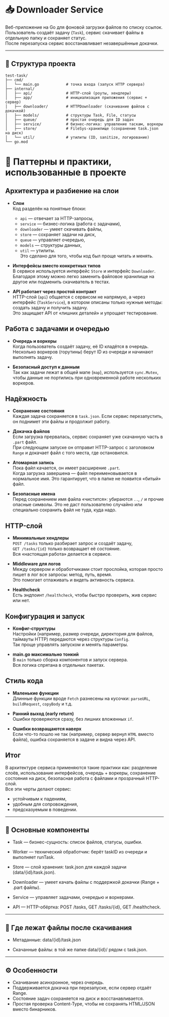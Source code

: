 # 📥 Downloader Service

Веб-приложение на Go для фоновой загрузки файлов по списку ссылок.  
Пользователь создаёт задачу (`Task`), сервис скачивает файлы в отдельную папку и сохраняет статус.  
После перезапуска сервис восстанавливает незавершённые докачки.

---
## 📂 Структура проекта
```
test-task/
├── cmd/
│   └── main.go            # точка входа (запуск HTTP сервера)
├── internal/
│   ├── api/               # HTTP-слой (роуты, хендлеры)
│   ├── app/               # инициализация приложения (сервис + сервер)
│   ├── downloader/        # HTTPDownloader (скачивание файлов с докачкой)
│   ├── models/            # структуры Task, File, статусы
│   ├── queue/             # простая очередь для ID задач
│   ├── service/           # бизнес-логика: управление таскам, воркеры
│   ├── store/             # FileSys-хранилище (сохранение task.json на диск)
│   └── util/              # утилиты (ID, sanitize, логирование)
└── go.mod
```

# 🧩 Паттерны и практики, использованные в проекте

## Архитектура и разбиение на слои

- **Слои**  
  Код разделён на понятные блоки:
    - `api` — отвечает за HTTP-запросы,
    - `service` — бизнес-логика (работа с задачами),
    - `downloader` — умеет скачивать файлы,
    - `store` — сохраняет задачи на диск,
    - `queue` — управляет очередью,
    - `models` — структуры данных,
    - `util` — утилиты.  
      Это сделано для того, чтобы код был проще читать и менять.

- **Интерфейсы вместо конкретных типов**  
  В сервисе используется интерфейс `Store` и интерфейс `Downloader`.  
  Благодаря этому можно легко заменить файловое хранилище на другое или подменить скачиватель в тестах.

- **API работает через простой контракт**  
  HTTP-слой (`api`) общается с сервисом не напрямую, а через интерфейс (`TaskService`), в котором описаны только нужные методы: создать задачу и получить задачу.  
  Это защищает API от «лишних деталей» и упрощает тестирование.



## Работа с задачами и очередью

- **Очередь и воркеры**  
  Когда пользователь создаёт задачу, её ID кладётся в очередь.  
  Несколько воркеров (горутины) берут ID из очереди и начинают выполнять задачу.  
  
- **Безопасный доступ к данным**  
  Так как задачи лежат в общей мапе (`map`), используется `sync.Mutex`, чтобы данные не портились при одновременной работе нескольких воркеров.



## Надёжность

- **Сохранение состояния**  
  Каждая задача сохраняется в `task.json`. Если сервис перезапустить, он поднимет эти файлы и продолжит работу.

- **Докачка файлов**  
  Если загрузка прервалась, сервис сохраняет уже скачанную часть в `.part` файл.  
  При следующем запуске он отправит HTTP-запрос с заголовком `Range` и докачает файл с того места, где остановился.

- **Атомарная запись**  
  Пока файл качается, он имеет расширение `.part`.  
  Когда загрузка завершена — файл переименовывается в нормальное имя. Это гарантирует, что в папке не появится «битый» файл.

- **Безопасные имена**  
  Перед сохранением имя файла «чистится»: убираются `..`, `/` и прочие опасные символы. Это не даст пользователю случайно или специально сохранить файл не туда, куда надо.



## HTTP-слой

- **Минимальные хендлеры**  
  `POST /tasks` только разбирает запрос и создаёт задачу,  
  `GET /tasks/{id}` только возвращает её состояние.  
  Вся «настоящая работа» делается в сервисе.

- **Middleware для логов**  
  Между сервером и обработчиками стоит прослойка, которая просто пишет в лог все запросы: метод, путь, время.  
  Это помогает отлаживать и видеть активность сервиса.

- **Healthcheck**  
  Есть эндпоинт `/healthcheck`, чтобы быстро проверить, жив сервис или нет.



## Конфигурация и запуск

- **Конфиг-структуры**  
  Настройки (например, размер очереди, директория для файлов, таймауты HTTP) передаются через структуры `Config`.  
  Так проще управлять запуском и менять параметры.

- **main.go максимально тонкий**  
  В `main` только сборка компонентов и запуск сервера.  
  Вся логика спрятана в отдельных пакетах.



## Стиль кода

- **Маленькие функции**  
  Длинные функции вроде `Fetch` разнесены на кусочки: `parseURL`, `buildRequest`, `copyBody` и т.д.

- **Ранний выход (early return)**  
  Ошибки проверяются сразу, без лишних вложенных `if`.

- **Ошибки возвращаются наверх**  
  Если что-то пошло не так (например, сервер вернул `HTML` вместо файла), ошибка сохраняется в задаче и видна через API.



## Итог

В архитектуре сервиса применяются такие практики как: разделение слоёв, использование интерфейсов, очередь + воркеры, сохранение состояния на диск, безопасная работа с файлами и прозрачный HTTP-слой.  
Все эти черты делают сервис:
- устойчивым к падениям,
- удобным для сопровождения,
- предсказуемым в поведении.

---

## 🔄 Основные компоненты

- Task — бизнес-сущность: список файлов, статусы, ошибки.

- Worker — технический обработчик: берёт taskID из очереди и выполняет runTask.

- Store — слой хранения: task.json для каждой задачи (data/{id}/task.json).

- Downloader — умеет качать файлы с поддержкой докачки (Range + .part файлы).

- Service — управляет задачами, очередью и воркерами.

- API — HTTP-обёртка: POST /tasks, GET /tasks/{id}, GET /healthcheck.

---

## 📁 Где лежат файлы после скачивания

- Метаданные: data/{id}/task.json

- Скачанные файлы: в той же папке data/{id}/ рядом с task.json.

--- 

## ⚙️ Особенности

- Скачивание асинхронное, через очередь.
- Поддерживается докачка при перезапуске, если сервер отдаёт Range.
- Состояние задач сохраняется на диск и восстанавливается.
- Простая проверка Content-Type, чтобы не сохранять HTML/JSON вместо бинарников.